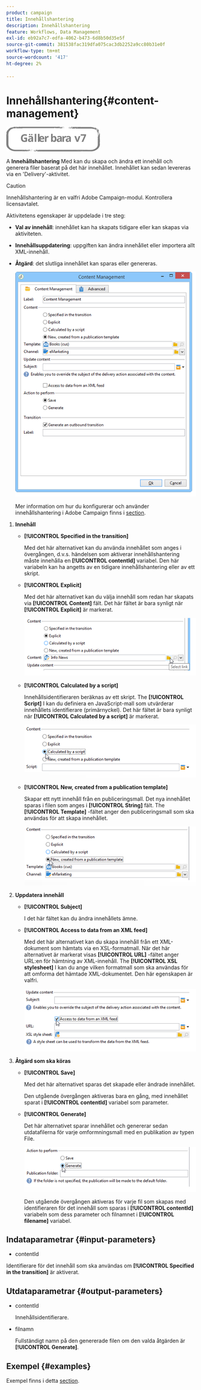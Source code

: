 ```yaml
---
product: campaign
title: Innehållshantering
description: Innehållshantering
feature: Workflows, Data Management
exl-id: eb92a7c7-edfa-4062-b473-6d8b50d35e5f
source-git-commit: 381538fac319dfa075cac3db2252a9cc80b31e0f
workflow-type: tm+mt
source-wordcount: '417'
ht-degree: 2%

---
```


# Innehållshantering{#content-management}

![](../../assets/v7-only.svg)

A **Innehållshantering** Med kan du skapa och ändra ett innehåll och generera filer baserat på det här innehållet. Innehållet kan sedan levereras via en &#39;Delivery&#39;-aktivitet.

>[!CAUTION]
>
>Innehållshantering är en valfri Adobe Campaign-modul. Kontrollera licensavtalet.

Aktivitetens egenskaper är uppdelade i tre steg:

* **Val av innehåll**: innehållet kan ha skapats tidigare eller kan skapas via aktiviteten.
* **Innehållsuppdatering**: uppgiften kan ändra innehållet eller importera allt XML-innehåll.
* **Åtgärd**: det slutliga innehållet kan sparas eller genereras.

   ![](assets/content_mgmt_edit.png)

   Mer information om hur du konfigurerar och använder innehållshantering i Adobe Campaign finns i [section](../../delivery/using/about-content-management.md).

1. **Innehåll**

   * **[!UICONTROL Specified in the transition]**

      Med det här alternativet kan du använda innehållet som anges i övergången, d.v.s. händelsen som aktiverar innehållshantering måste innehålla en **[!UICONTROL contentId]** variabel. Den här variabeln kan ha angetts av en tidigare innehållshantering eller av ett skript.

   * **[!UICONTROL Explicit]**

      Med det här alternativet kan du välja innehåll som redan har skapats via **[!UICONTROL Content]** fält. Det här fältet är bara synligt när **[!UICONTROL Explicit]** är markerat.

      ![](assets/content_mgmt_explicit.png)

   * **[!UICONTROL Calculated by a script]**

      Innehållsidentifieraren beräknas av ett skript. The **[!UICONTROL Script]** I kan du definiera en JavaScript-mall som utvärderar innehållets identifierare (primärnyckel). Det här fältet är bara synligt när **[!UICONTROL Calculated by a script]** är markerat.

      ![](assets/content_mgmt_script.png)

   * **[!UICONTROL New, created from a publication template]**

      Skapar ett nytt innehåll från en publiceringsmall. Det nya innehållet sparas i filen som anges i **[!UICONTROL String]** fält. The **[!UICONTROL Template]** -fältet anger den publiceringsmall som ska användas för att skapa innehållet.

      ![](assets/content_mgmt_new.png)

1. **Uppdatera innehåll**

   * **[!UICONTROL Subject]**

      I det här fältet kan du ändra innehållets ämne.

   * **[!UICONTROL Access to data from an XML feed]**

      Med det här alternativet kan du skapa innehåll från ett XML-dokument som hämtats via en XSL-formatmall. När det här alternativet är markerat visas **[!UICONTROL URL]** -fältet anger URL:en för hämtning av XML-innehåll. The **[!UICONTROL XSL stylesheet]** I kan du ange vilken formatmall som ska användas för att omforma det hämtade XML-dokumentet. Den här egenskapen är valfri.

      ![](assets/content_mgmt_xmlcontent.png)

1. **Åtgärd som ska köras**

   * **[!UICONTROL Save]**

      Med det här alternativet sparas det skapade eller ändrade innehållet.

      Den utgående övergången aktiveras bara en gång, med innehållet sparat i **[!UICONTROL contentId]** variabel som parameter.

   * **[!UICONTROL Generate]**

      Det här alternativet sparar innehållet och genererar sedan utdatafilerna för varje omformningsmall med en publikation av typen File.

      ![](assets/content_mgmt_generate.png)

      Den utgående övergången aktiveras för varje fil som skapas med identifieraren för det innehåll som sparas i **[!UICONTROL contentId]** variabeln som dess parameter och filnamnet i **[!UICONTROL filename]** variabel.

## Indataparametrar {#input-parameters}

* contentId

Identifierare för det innehåll som ska användas om **[!UICONTROL Specified in the transition]** är aktiverat.

## Utdataparametrar {#output-parameters}

* contentId

   Innehållsidentifierare.

* filnamn

   Fullständigt namn på den genererade filen om den valda åtgärden är **[!UICONTROL Generate]**.

## Exempel {#examples}

Exempel finns i detta [section](../../delivery/using/automating-via-workflows.md#examples).
